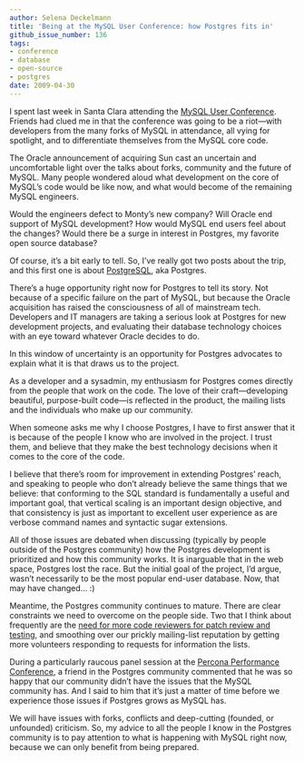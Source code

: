 ```yaml
---
author: Selena Deckelmann
title: 'Being at the MySQL User Conference: how Postgres fits in'
github_issue_number: 136
tags:
- conference
- database
- open-source
- postgres
date: 2009-04-30
---
```




I spent last week in Santa Clara attending the [MySQL User Conference](https://web.archive.org/web/20091013202059/http://www.mysqlconf.com/mysql2009). Friends had clued me in that the conference was going to be a riot—​with developers from the many forks of MySQL in attendance, all vying for spotlight, and to differentiate themselves from the MySQL core code. 

The Oracle announcement of acquiring Sun cast an uncertain and uncomfortable light over the talks about forks, community and the future of MySQL. Many people wondered aloud what development on the core of MySQL’s code would be like now, and what would become of the remaining MySQL engineers. 

Would the engineers defect to Monty’s new company? Will Oracle end support of MySQL development? How would MySQL end users feel about the changes? Would there be a surge in interest in Postgres, my favorite open source database? 

Of course, it’s a bit early to tell. So, I’ve really got two posts about the trip, and this first one is about [PostgreSQL](http://www.postgresql.org/), aka Postgres.

There’s a huge opportunity right now for Postgres to tell its story. Not because of a specific failure on the part of MySQL, but because the Oracle acquisition has raised the consciousness of all of mainstream tech. Developers and IT managers are taking a serious look at Postgres for new development projects, and evaluating their database technology choices with an eye toward whatever Oracle decides to do. 

In this window of uncertainty is an opportunity for Postgres advocates to explain what it is that draws us to the project.

As a developer and a sysadmin, my enthusiasm for Postgres comes directly from the people that work on the code. The love of their craft—​developing beautiful, purpose-built code—​is reflected in the product, the mailing lists and the individuals who make up our community.

When someone asks me why I choose Postgres, I have to first answer that it is because of the people I know who are involved in the project. I trust them, and believe that they make the best technology decisions when it comes to the core of the code. 

I believe that there’s room for improvement in extending Postgres’ reach, and speaking to people who don’t already believe the same things that we believe: that conforming to the SQL standard is fundamentally a useful and important goal, that vertical scaling is an important design objective, and that consistency is just as important to excellent user experience as are verbose command names and syntactic sugar extensions.

All of those issues are debated when discussing (typically by people outside of the Postgres community) how the Postgres development is prioritized and how this community works. It is inarguable that in the web space, Postgres lost the race. But the initial goal of the project, I’d argue, wasn’t necessarily to be the most popular end-user database. Now, that may have changed... :)

Meantime, the Postgres community continues to mature. There are clear constraints we need to overcome on the people side. Two that I think about frequently are the [need for more code reviewers for patch review and testing](https://wiki.postgresql.org/wiki/Reviewing_a_Patch), and smoothing over our prickly mailing-list reputation by getting more volunteers responding to requests for information the lists.

During a particularly raucous panel session at the [Percona Performance Conference](https://web.archive.org/web/20091102173423/http://conferences.percona.com/), a friend in the Postgres community commented that he was so happy that our community didn’t have the issues that the MySQL community has. And I said to him that it’s just a matter of time before we experience those issues if Postgres grows as MySQL has. 

We will have issues with forks, conflicts and deep-cutting (founded, or unfounded) criticism. So, my advice to all the people I know in the Postgres community is to pay attention to what is happening with MySQL right now, because we can only benefit from being prepared.


